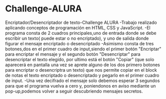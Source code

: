 <h1>Challenge-ALURA</h1>
Encriptador/Desencriptador de texto-Challenge ALURA
-Trabajo realizado aplicando conceptos de programación en HTML, CSS y JavaScript.
-El programa consta de 2 cuadros principales,uno de entrada donde se debe escribir un texto( puede estar o no encriptado), y uno de salida donde figurar el mensaje encriptado o desencriptado
-Asimismo consta de tres botones,dos en el primer cuadro de input,siendo el primer botón "Encriptar" para encriptar el mensaje y el segundo botón "Desencriptar" para desencriptar el texto elegído, por ultimo está el botón "Copiar" (que solo aparecerá en pantalla una vez se aprete alguno de los dos primero botones para encriptar o desencriptra un texto) que nos permite copiar en el block de notas el texto encriptado o desencriptado y pegarlo en el primer cuadro de input.
-Una vez decifrado el mensaje solo debemos esperar 3 segundos para que el programa vuelva a cero y, poniendonos en aviso mediante un pop-up,podemos volver a seguir descubriendo mensajes secretos.
